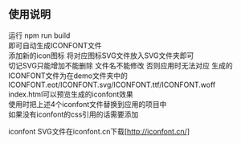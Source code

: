 ## 使用说明 ##

运行 npm run build   
即可自动生成ICONFONT文件   
添加新的icon图标 将对应图标SVG文件放入SVG文件夹即可   
切记SVG只能增加不能删除 文件名不能修改  否则应用时无法对应
生成的ICONFONT文件为在demo文件夹中的 ICONFONT.eot/ICONFONT.svg/ICONFONT.ttf/ICONFONT.woff    
index.html可以预览生成的iconfont效果   
使用时把上述4个iconfont文件替换到应用的项目中   
如果没有iconfont的css引用的话需要添加   

iconfont SVG文件在iconfont.cn下载[http://iconfont.cn/]
